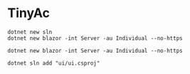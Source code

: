 # TinyAc
```
dotnet new sln
dotnet new blazor -int Server -au Individual --no-https
```

```
dotnet new blazor -int Server -au Individual --no-https
```

```
dotnet sln add "ui/ui.csproj"
```